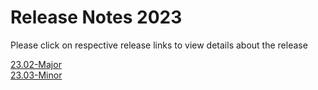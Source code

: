 Release Notes 2023
==================

Please click on respective release links to view details about the release

[23.02-Major](./?path=/docs/release-notes/Releases/2023/23.02.md) </br>
[23.03-Minor](./?path=/docs/release-notes/Releases/2023/23.03.md)
